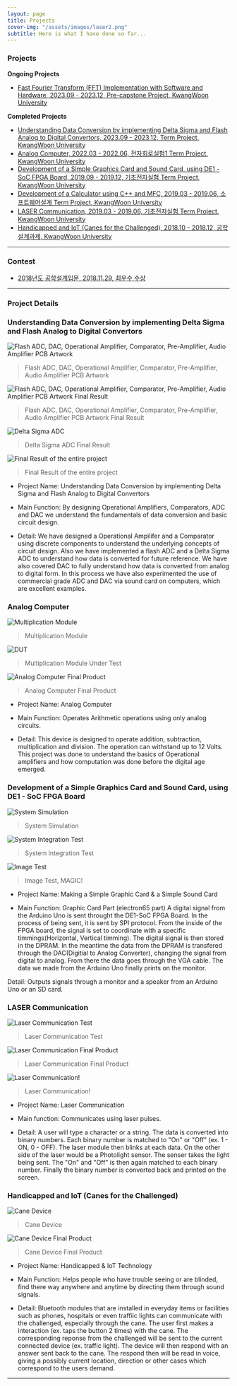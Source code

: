```yaml
---
layout: page
title: Projects
cover-img: "/assets/images/laser2.png"
subtitle: Here is what I have done so far...
---
```

### Projects

**Ongoing Projects**
* [Fast Fourier Transform (FFT) Implementation with Software and Hardware, 2023.09 - 2023.12, Pre-capstone Project, KwangWoon University]()

**Completed Projects**
* [Understanding Data Conversion by implementing Delta Sigma and Flash Analog to Digital Convertors, 2023.09 - 2023.12, Term Project, KwangWoon University]()
* [Analog Computer, 2022.03 - 2022.06, 전자회로실험1 Term Project, KwangWoon University]()
* [Development of a Simple Graphics Card and Sound Card, using DE1 - SoC FPGA Board, 2019.09 - 2019.12, 기초전자실험 Term Project, KwangWoon University]()
* [Development of a Calculator using C++ and MFC, 2019.03 - 2019.06, 소프트웨어설계 Term Project, KwangWoon University]()
* [LASER Communication, 2019.03 - 2019.06, 기초전자실험 Term Project, KwangWoon University]()
* [Handicapped and IoT (Canes for the Challenged), 2018.10 - 2018.12, 공학설계과제, KwangWoon University](https://m.blog.naver.com/PostView.naver?isHttpsRedirect=true&blogId=kwceie&logNo=221409352534)

---
### Contest
* [2018년도 공학설계입문, 2018.11.29, 최우수 수상](https://m.blog.naver.com/PostView.naver?isHttpsRedirect=true&blogId=kwceie&logNo=221409352534)

---

### Project Details
### Understanding Data Conversion by implementing Delta Sigma and Flash Analog to Digital Convertors

![Flash ADC, DAC, Operational Amplifier, Comparator, Pre-Amplifier, Audio Amplifier PCB Artwork](/assets/images/pcb.png)


> Flash ADC, DAC, Operational Amplifier, Comparator, Pre-Amplifier, Audio Amplifier PCB Artwork


![Flash ADC, DAC, Operational Amplifier, Comparator, Pre-Amplifier, Audio Amplifier PCB Artwork Final Result](/assets/images/pcb1.png)


> Flash ADC, DAC, Operational Amplifier, Comparator, Pre-Amplifier, Audio Amplifier PCB Artwork Final Result


![Delta Sigma ADC](/assets/images/pcb2.png)


> Delta Sigma ADC Final Result

![Final Result of the entire project](/assets/images/pcb4.png)


> Final Result of the entire project


* Project Name: Understanding Data Conversion by implementing Delta Sigma and Flash Analog to Digital Convertors

* Main Function: By designing Operational Amplifiers, Comparators, ADC and DAC we understand the fundamentals of data conversion and basic circuit design.

* Detail: We have designed a Operational Ampilifer and a Comparator using discrete components to understand the underlying concepts of circuit design. Also we have implemented a flash ADC and a Delta Sigma ADC to understand how data is converted for future reference. We have also covered DAC to fully understand how data is converted from analog to digital form. In this process we have also experimented the use of commercial grade ADC and DAC via sound card on computers, which are excellent examples.


### Analog Computer

![Multiplication Module](/assets/images/mul.png)


> Multiplication Module


![DUT](/assets/images/mul2.png)


> Multiplication Module Under Test


![Analog Computer Final Product](/assets/images/mul_f.png)


> Analog Computer Final Product


* Project Name: Analog Computer

* Main Function: Operates Arithmetic operations using only analog circuits.

* Detail: This device is designed to operate addition, subtraction, multiplication and division. The operation can withstand up to 12 Volts. This project was done to understand the basics of Operational amplifiers and how computation was done before the digital age emerged.

### Development of a Simple Graphics Card and Sound Card, using DE1 - SoC FPGA Board

![System Simulation](/assets/images/fpga.png)


> System Simulation


![System Integration Test](/assets/images/fpga2.png)


> System Integration Test


![Image Test](/assets/images/fpga_f.gif)


> Image Test, MAGIC!


* Project Name: Making a Simple Graphic Card & a Simple Sound Card

* Main Function: Graphic Card Part (electron65 part) A digital signal from the Arduino Uno is sent throught the DE1-SoC FPGA Board. In the process of being sent, it is sent by SPI protocol. From the inside of the FPGA board, the signal is set to coordinate with a specific timmings(Horizontal, Vertical timming). The digital signal is then stored in the DPRAM. In the meantime the data from the DPRAM is transfered through the DAC(Digitial to Analog Converter), changing the signal from digital to analog. From there the data goes through the VGA cable. The data we made from the Arduino Uno finally prints on the monitor.

Detail: Outputs signals through a monitor and a speaker from an Arduino Uno or an SD card.

### LASER Communication


![Laser Communication Test](/assets/images/laser2.png)


> Laser Communication Test


![Laser Communication Final Product](/assets/images/laser_f.png)


> Laser Communication Final Product


![Laser Communication!](/assets/images/laser.gif)


> Laser Communication!


* Project Name: Laser Communication

* Main function: Communicates using laser pulses.

* Detail: A user will type a character or a string. The data is converted into binary numbers. Each binary number is matched to "On" or "Off" (ex. 1 - ON, 0 - OFF). The laser module then blinks at each data. On the other side of the laser would be a Photolight sensor. The senser takes the light being sent. The "On" and "Off" is then again matched to each binary number. Finally the binary number is converted back and printed on the screen.

### Handicapped and IoT (Canes for the Challenged)


![Cane Device](/assets/images/cane.png)


> Cane Device


![Cane Device Final Product](/assets/images/cane_f.png)


> Cane Device Final Product


* Project Name: Handicapped & IoT Technology

* Main Function: Helps people who have trouble seeing or are blinded, find there way anywhere and anytime by directing them through sound signals.

* Detail: Bluetooth modules that are installed in everyday items or facilities such as phones, hospitals or even traffiic lights can communicate with the challenged, especially through the cane. The user first makes a interaction (ex. taps the button 2 times) with the cane. The corresponding reponse from the challenged will be sent to the current connected device (ex. traffic light). The device will then respond with an answer sent back to the cane. The respond then will be read in voice, giving a possibly current location, direction or other cases which correspond to the users demand.

---
